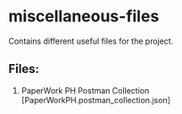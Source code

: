 # miscellaneous-files
Contains different useful files for the project.

## Files:
1. PaperWork PH Postman Collection [PaperWorkPH.postman_collection.json]